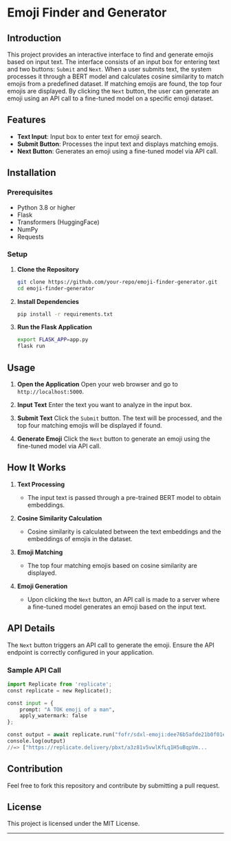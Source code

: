 

# Emoji Finder and Generator

## Introduction
This project provides an interactive interface to find and generate emojis based on input text. The interface consists of an input box for entering text and two buttons: `Submit` and `Next`. When a user submits text, the system processes it through a BERT model and calculates cosine similarity to match emojis from a predefined dataset. If matching emojis are found, the top four emojis are displayed. By clicking the `Next` button, the user can generate an emoji using an API call to a fine-tuned model on a specific emoji dataset.

## Features
- **Text Input**: Input box to enter text for emoji search.
- **Submit Button**: Processes the input text and displays matching emojis.
- **Next Button**: Generates an emoji using a fine-tuned model via API call.

## Installation

### Prerequisites
- Python 3.8 or higher
- Flask
- Transformers (HuggingFace)
- NumPy
- Requests

### Setup
1. **Clone the Repository**
   ```bash
   git clone https://github.com/your-repo/emoji-finder-generator.git
   cd emoji-finder-generator
   ```

2. **Install Dependencies**
   ```bash
   pip install -r requirements.txt
   ```

3. **Run the Flask Application**
   ```bash
   export FLASK_APP=app.py
   flask run
   ```

## Usage

1. **Open the Application**
   Open your web browser and go to `http://localhost:5000`.

2. **Input Text**
   Enter the text you want to analyze in the input box.

3. **Submit Text**
   Click the `Submit` button. The text will be processed, and the top four matching emojis will be displayed if found.

4. **Generate Emoji**
   Click the `Next` button to generate an emoji using the fine-tuned model via API call.

## How It Works

1. **Text Processing**
   - The input text is passed through a pre-trained BERT model to obtain embeddings.
   
2. **Cosine Similarity Calculation**
   - Cosine similarity is calculated between the text embeddings and the embeddings of emojis in the dataset.
   
3. **Emoji Matching**
   - The top four matching emojis based on cosine similarity are displayed.

4. **Emoji Generation**
   - Upon clicking the `Next` button, an API call is made to a server where a fine-tuned model generates an emoji based on the input text.

## API Details
The `Next` button triggers an API call to generate the emoji. Ensure the API endpoint is correctly configured in your application.

### Sample API Call
```python
import Replicate from 'replicate';
const replicate = new Replicate();

const input = {
    prompt: "A TOK emoji of a man",
    apply_watermark: false
};

const output = await replicate.run("fofr/sdxl-emoji:dee76b5afde21b0f01ed7925f0665b7e879c50ee718c5f78a9d38e04d523cc5e", { input });
console.log(output)
//=> ["https://replicate.delivery/pbxt/a3z81v5vwlKfLq1H5uBqpVm...
```

## Contribution
Feel free to fork this repository and contribute by submitting a pull request.

## License
This project is licensed under the MIT License.

---

